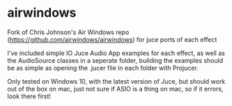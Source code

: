 # airwindows
Fork of Chris Johnson's Air Windows repo (https://github.com/airwindows/airwindows) for juce ports of each effect

I've included simple IO Juce Audio App examples for each effect, as well as the AudioSource classes in a seperate folder, building the examples should be as simple as opening the .jucer file in each folder with Projucer.

Only tested on Windows 10, with the latest version of Juce, but should work out of the box on mac, just not sure if ASIO is a thing on mac, so if it errors, look there first!


